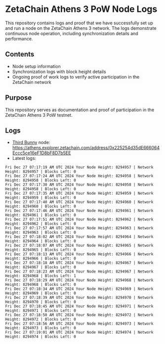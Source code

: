 # ZetaChain Athens 3 PoW Node Logs
This repository contains logs and proof that we have successfully set up and run a node on the ZetaChain Athens 3 network. The logs demonstrate continuous node operation, including synchronization details and performance.

## Contents
- Node setup information
- Synchronization logs with block height details
- Ongoing proof of work logs to verify active participation in the ZetaChain network

## Purpose
This repository serves as documentation and proof of participation in the ZetaChain Athens 3 PoW testnet.

## Logs

- [Third Bunny](https://thirdbunny.xyz/) node: https://athens.explorer.zetachain.com/address/0x225254d35dE666064Eccc5ce16eF1D8bF8D7b5EE
- Latest logs:
```
Fri Dec 27 07:17:19 AM UTC 2024 Your Node Height: 8294957 | Network Height: 8294957 | Blocks Left: 0
Fri Dec 27 07:17:24 AM UTC 2024 Your Node Height: 8294958 | Network Height: 8294958 | Blocks Left: 0
Fri Dec 27 07:17:30 AM UTC 2024 Your Node Height: 8294958 | Network Height: 8294958 | Blocks Left: 0
Fri Dec 27 07:17:35 AM UTC 2024 Your Node Height: 8294959 | Network Height: 8294959 | Blocks Left: 0
Fri Dec 27 07:17:40 AM UTC 2024 Your Node Height: 8294960 | Network Height: 8294960 | Blocks Left: 0
Fri Dec 27 07:17:46 AM UTC 2024 Your Node Height: 8294961 | Network Height: 8294961 | Blocks Left: 0
Fri Dec 27 07:17:51 AM UTC 2024 Your Node Height: 8294962 | Network Height: 8294962 | Blocks Left: 0
Fri Dec 27 07:17:57 AM UTC 2024 Your Node Height: 8294963 | Network Height: 8294963 | Blocks Left: 0
Fri Dec 27 07:18:02 AM UTC 2024 Your Node Height: 8294964 | Network Height: 8294964 | Blocks Left: 0
Fri Dec 27 07:18:07 AM UTC 2024 Your Node Height: 8294965 | Network Height: 8294965 | Blocks Left: 0
Fri Dec 27 07:18:13 AM UTC 2024 Your Node Height: 8294966 | Network Height: 8294966 | Blocks Left: 0
Fri Dec 27 07:18:18 AM UTC 2024 Your Node Height: 8294967 | Network Height: 8294967 | Blocks Left: 0
Fri Dec 27 07:18:23 AM UTC 2024 Your Node Height: 8294967 | Network Height: 8294968 | Blocks Left: 1
Fri Dec 27 07:18:29 AM UTC 2024 Your Node Height: 8294968 | Network Height: 8294968 | Blocks Left: 0
Fri Dec 27 07:18:34 AM UTC 2024 Your Node Height: 8294969 | Network Height: 8294969 | Blocks Left: 0
Fri Dec 27 07:18:39 AM UTC 2024 Your Node Height: 8294970 | Network Height: 8294970 | Blocks Left: 0
Fri Dec 27 07:18:45 AM UTC 2024 Your Node Height: 8294971 | Network Height: 8294971 | Blocks Left: 0
Fri Dec 27 07:18:50 AM UTC 2024 Your Node Height: 8294972 | Network Height: 8294972 | Blocks Left: 0
Fri Dec 27 07:18:56 AM UTC 2024 Your Node Height: 8294973 | Network Height: 8294973 | Blocks Left: 0
Fri Dec 27 07:19:01 AM UTC 2024 Your Node Height: 8294974 | Network Height: 8294974 | Blocks Left: 0
```
